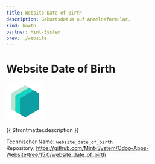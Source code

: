 ```yaml
---
title: Website Date of Birth
description: Geburtsdatum auf Anmeldeformular.
kind: howto
partner: Mint-System
prev: ./website
---
```


# Website Date of Birth

![icon_oms_box](attachments/icons_odoo_mint_system.png)

{{ $frontmatter.description }}

Technischer Name: `website_date_of_birth`\
Repository: <https://github.com/Mint-System/Odoo-Apps-Website/tree/15.0/website_date_of_birth>

